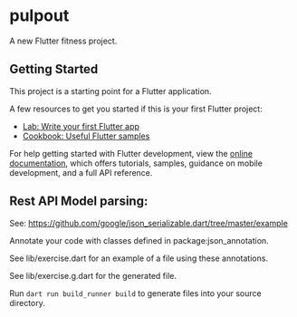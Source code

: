# pulpout

A new Flutter fitness project.

## Getting Started

This project is a starting point for a Flutter application.

A few resources to get you started if this is your first Flutter project:

- [Lab: Write your first Flutter app](https://docs.flutter.dev/get-started/codelab)
- [Cookbook: Useful Flutter samples](https://docs.flutter.dev/cookbook)

For help getting started with Flutter development, view the
[online documentation](https://docs.flutter.dev/), which offers tutorials,
samples, guidance on mobile development, and a full API reference.

## Rest API Model parsing:

See: https://github.com/google/json_serializable.dart/tree/master/example

Annotate your code with classes defined in package:json_annotation.

See lib/exercise.dart for an example of a file using these annotations.

See lib/exercise.g.dart for the generated file.

Run ```dart run build_runner build``` to generate files into your source directory.
